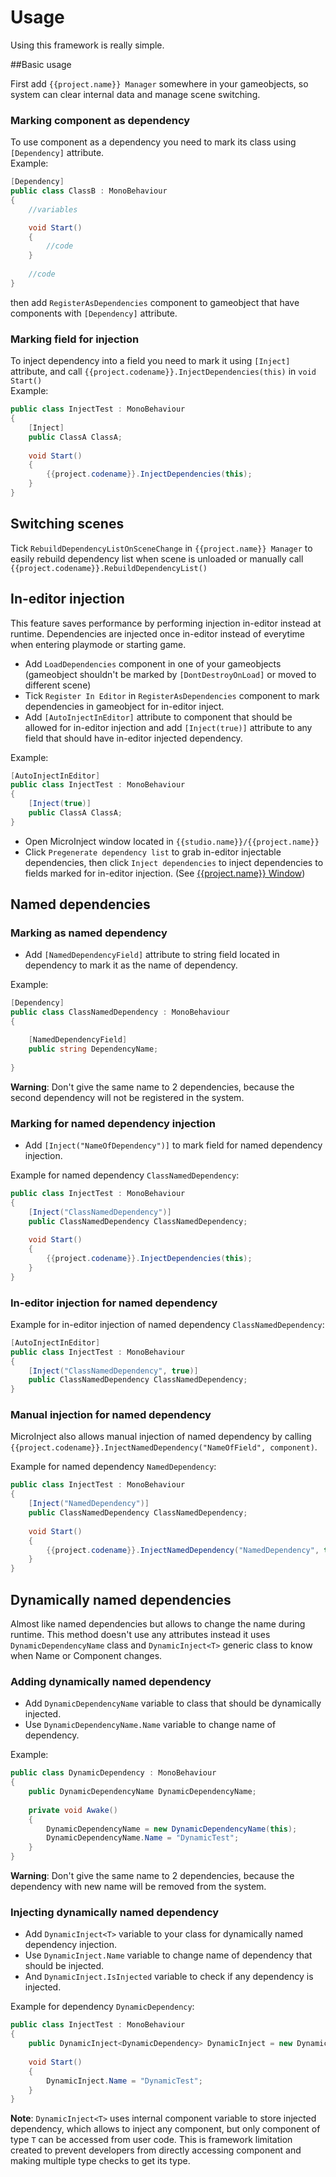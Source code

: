# Usage

Using this framework is really simple.

##Basic usage

First add ``{{project.name}} Manager`` somewhere in your gameobjects, so system can clear internal data and manage scene switching.

### Marking component as dependency
To use component as a dependency you need to mark its class using ``[Dependency]`` attribute.
<br>
Example:

```csharp
[Dependency]
public class ClassB : MonoBehaviour
{
    //variables

    void Start()
    {
        //code
    }
    
    //code
}
```

then add ``RegisterAsDependencies`` component to gameobject that have components with ``[Dependency]`` attribute.

### Marking field for injection
To inject dependency into a field you need to mark it using ``[Inject]`` attribute, and call ``{{project.codename}}.InjectDependencies(this)`` in ``void Start()``
<br>
Example:

```csharp
public class InjectTest : MonoBehaviour
{
    [Inject]
    public ClassA ClassA;
    
    void Start()
    {
        {{project.codename}}.InjectDependencies(this);
    }
}
```

## Switching scenes
Tick ``RebuildDependencyListOnSceneChange`` in ``{{project.name}} Manager``  to easily rebuild dependency list when scene is unloaded or manually call ``{{project.codename}}.RebuildDependencyList()``

## In-editor injection
This feature saves performance by performing injection in-editor instead at runtime. Dependencies are injected once in-editor instead of everytime when entering playmode or starting game.
<br>

- Add ``LoadDependencies`` component in one of your gameobjects (gameobject shouldn't be marked by ``[DontDestroyOnLoad]`` or moved to different scene)
- Tick ``Register In Editor`` in ``RegisterAsDependencies`` component to mark dependencies in gameobject for in-editor inject.
- Add ``[AutoInjectInEditor]`` attribute to component that should be allowed for in-editor injection and add ``[Inject(true)]`` attribute to any field that should have in-editor injected dependency.
  
Example:
  
```csharp
[AutoInjectInEditor]
public class InjectTest : MonoBehaviour
{
    [Inject(true)]
    public ClassA ClassA;
}
```

- Open MicroInject window located in ``{{studio.name}}/{{project.name}}``
- Click ``Pregenerate dependency list`` to grab in-editor injectable dependencies, then click ``Inject dependencies`` to inject dependencies to fields marked for in-editor injection. (See [{{project.name}} Window](../../window/))

## Named dependencies

### Marking as named dependency

- Add ``[NamedDependencyField]`` attribute to string field located in dependency to mark it as the name of dependency.

Example:
  
```csharp
[Dependency]
public class ClassNamedDependency : MonoBehaviour
{

    [NamedDependencyField]
    public string DependencyName;
    
}
```

<b>Warning</b>:
Don't give the same name to 2 dependencies, because the second dependency will not be registered in the system.

### Marking for named dependency injection

- Add ``[Inject("NameOfDependency")]`` to mark field for named dependency injection.

Example for named dependency ``ClassNamedDependency``:

```csharp
public class InjectTest : MonoBehaviour
{
    [Inject("ClassNamedDependency")]
    public ClassNamedDependency ClassNamedDependency;
    
    void Start()
    {
        {{project.codename}}.InjectDependencies(this);
    }
}
```

### In-editor injection for named dependency

Example for in-editor injection of named dependency ``ClassNamedDependency``:

```csharp
[AutoInjectInEditor]
public class InjectTest : MonoBehaviour
{
    [Inject("ClassNamedDependency", true)]
    public ClassNamedDependency ClassNamedDependency;
}
```

### Manual injection for named dependency

MicroInject also allows manual injection of named dependency by calling ``{{project.codename}}.InjectNamedDependency("NameOfField", component)``.

Example for named dependency ``NamedDependency``:

```csharp
public class InjectTest : MonoBehaviour
{
    [Inject("NamedDependency")]
    public ClassNamedDependency ClassNamedDependency;
    
    void Start()
    {
        {{project.codename}}.InjectNamedDependency("NamedDependency", this);
    }
}
```

## Dynamically named dependencies

Almost like named dependencies but allows to change the name during runtime.
This method doesn't use any attributes instead it uses ``DynamicDependencyName`` class and ``DynamicInject<T>`` generic class to know when Name or Component changes.

### Adding dynamically named dependency

- Add ``DynamicDependencyName`` variable to class that should be dynamically injected.
- Use ``DynamicDependencyName.Name`` variable to change name of dependency.

Example:
  
```csharp
public class DynamicDependency : MonoBehaviour
{
    public DynamicDependencyName DynamicDependencyName;
    
    private void Awake()
    {
        DynamicDependencyName = new DynamicDependencyName(this);
        DynamicDependencyName.Name = "DynamicTest";
    }
}
```

<b>Warning</b>:
Don't give the same name to 2 dependencies, because the dependency with new name will be removed from the system.

### Injecting dynamically named dependency

- Add ``DynamicInject<T>`` variable to your class for dynamically named dependency injection.
- Use ``DynamicInject.Name`` variable to change name of dependency that should be injected.
- And ``DynamicInject.IsInjected`` variable to check if any dependency is injected.

Example for dependency ``DynamicDependency``:

```csharp
public class InjectTest : MonoBehaviour
{
    public DynamicInject<DynamicDependency> DynamicInject = new DynamicInject<DynamicDependency>();
    
    void Start()
    {
        DynamicInject.Name = "DynamicTest";
    }
}
```

<b>Note</b>:
``DynamicInject<T>`` uses internal component variable to store injected dependency, which allows to inject any component, but only component of type `T` can be accessed from user code. This is framework limitation created to prevent developers from directly accessing component and making multiple type checks to get its type.